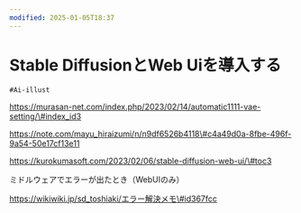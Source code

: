 ```yaml
---
modified: 2025-01-05T18:37
---
```

# Stable DiffusionとWeb Uiを導入する

`#Ai-illust`

https://murasan-net.com/index.php/2023/02/14/automatic1111-vae-setting/\#index_id3

https://note.com/mayu_hiraizumi/n/n9df6526b4118\#c4a49d0a-8fbe-496f-9a54-50e17cf13e11

https://kurokumasoft.com/2023/02/06/stable-diffusion-web-ui/\#toc3

ミドルウェアでエラーが出たとき（WebUIのみ）

https://wikiwiki.jp/sd_toshiaki/エラー解決メモ\#id367fcc